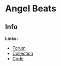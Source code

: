 # Angel Beats

## Info

**Links:**
- [Forum](https://myanimelist.net/forum/?topicid=618961)
- [Collection](https://myanimelist.net/forum/?topicid=318587)
- [Code](https://controlc.com/cf56abe2)